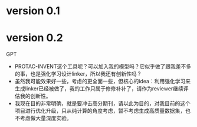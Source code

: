 
# version 0.1

# version 0.2
GPT
- PROTAC-INVENT这个工具呢？可以加入我的模型吗？它似乎做了跟我差不多的事，也是强化学习设计linker，所以我还有创新性吗？
- 虽然我可能效果好一些，考虑的更全面一些，但核心的idea：利用强化学习来生成linker已经被做了，我的工作只属于修修补补了，请作为reviewer继续评估我的创新性。
- 我现在目的非常明确，就是要冲击高分期刊，请以此为目的，对我目前的这个项目进行优化升级，只从纯计算的角度考虑，暂不考虑生成高质量数据集，也不考虑做大量深度实验。

